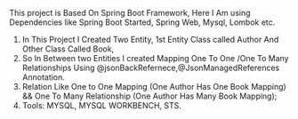 This project is Based On Spring Boot Framework, Here  I Am using Dependencies like Spring Boot Started, Spring Web, Mysql, Lombok etc.
1. In This Project I Created Two Entity, 1st Entity Class called Author And Other Class Called Book,
2. So In Between two Entities I created Mapping One To One /One To Many Relationships Using @jsonBackRefernece,@JsonManagedReferences  Annotation.
3. Relation Like One to One  Mapping (One Author Has One Book Mapping) && One To Many Relationship (One Author Has Many Book Mapping);
4. Tools: MYSQL, MYSQL WORKBENCH, STS.
